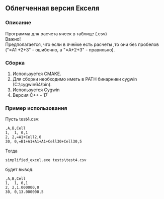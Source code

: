 ## Облегченная версия Екселя
### Описание
Программа для расчета ячеек в таблице (.csv) <br/>
Важно!<br/>
Предполагается, что если в ячейке есть расчеты ,то они без пробелов ("=A1 +2+3" - ошибочно, а "=A+2+3" - правильно).<br/>

### Сборка
1. Используется CMAKE.
2. Для сборки необходимо иметь в PATH бинарники cygwin (C:\cygwin64\bin). 
3. Используется Cygwin
4. Версия С++ - 17

### Пример использования
Пусть test4.csv:
```
,A,B,Cell
1,  1, 0,1
2, 2,=A1+Cell2,0
30, 0,=B1+A1+A1+A1+Cell30+Cell30,5
```
Тогда
```
simplified_excel.exe tests\test4.csv
```
будет вывод:
```
,A,B,Cell
1,  1, 0,1
2, 2,1.000000,0
30, 0,13.000000,5
```
